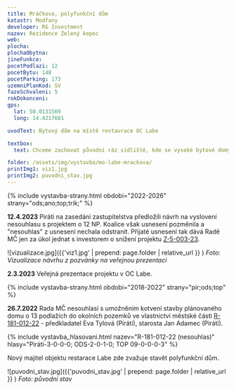 ```yaml
---
title: Mráčkova, polyfunkční dům
katastr: Modřany
developer: RG Investment
nazev: Rezidence Zelený kopec
web: 
plocha:
plochaObytna:
jineFunkce:
pocetPodlazi: 12
pocetBytu: 148
pocetParking: 173
uzemniPlanKod: SV
fazeSchvaleni: 5
rokDokonceni: 
gps:
  lat: 50.0131569
  long: 14.4217681

uvodText: Bytový dům na místě restaurace OC Labe

textbox:
  text: Chceme zachovat původní ráz sídliště, kde se vysoké bytové domy střídají s nízkými budovami občanské vybavenosti. V celém parteru, který sousedí s náměstíčkem a obchodní pasáži, požadujeme zachovat obchody a služby, tedy nebytovou funkci, kterou požaduje i územní plán (SV). Po vzoru územní studie okolí stanice metra Libuš a tam stojícímu OC Obzor, bychom akceptovali výšku do 4 pater. Parkování jen v podzemních garážích.

folder: /assets/img/vystavba/mo-labe-mrackova/
printImg1: viz1.jpg
printImg2: puvodni_stav.jpg
---
```


{% include vystavba-strany.html obdobi="2022-2026" strany="ods;ano;top;trik;" %}

**12.4.2023** Piráti na zasedání zastupitelstva předložili návrh na vyslovení nesouhlasu s projektem o 12 NP. Koalice však usnesení pozměnila a "nesouhlas" z usnesení nechala odstranit. Přijaté usnesení tak dává Radě MČ jen za úkol jednat s investorem o snížení projektu [Z-5-003-23](https://www.praha12.cz/assets/File.ashx?id_org=80112&id_dokumenty=96778).

![vizualizace.jpg]({{'viz1.jpg' | prepend: page.folder | relative_url }} )
_Foto: Vizualizace návrhu z pozvánky na veřejnou prezentaci_

**2.3.2023** Veřejná prezentace projektu v OC Labe.

{% include vystavba-strany.html obdobi="2018-2022" strany="pir;ods;top" %}

**26.7.2022** Rada MČ nesouhlasí s umožněním kotvení stavby plánovaného domu o 13 podlažích do okolních pozemků ve vlastnictví městské části [R-181-012-22](https://www.praha12.cz/assets/File.ashx?id_org=80112&id_dokumenty=91794) - předkladatel Eva Tylová (Piráti), starosta Jan Adamec (Piráti).

{% include vystavba_hlasovani.html nazev="R-181-012-22 (nesouhlas)" hlasy="Piráti-3-0-0-0; ODS-2-0-1-0; TOP 09-0-0-0-3" %}

Nový majitel objektu restarace Labe zde zvažuje stavět polyfunkční dům.

![puvodni_stav.jpg]({{'puvodni_stav.jpg' | prepend: page.folder | relative_url }} )
_Foto: původní stav_
